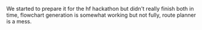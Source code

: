 We started to prepare it for the hf hackathon but didn't really finish both in time, flowchart generation is somewhat working but not fully, route planner is a mess.